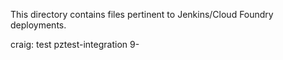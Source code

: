 This directory contains files pertinent to Jenkins/Cloud Foundry deployments.

craig: test pztest-integration 9-
